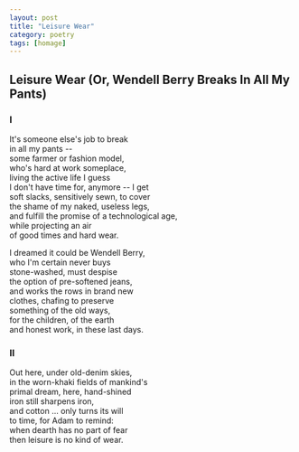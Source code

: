 ```yaml
---
layout: post
title: "Leisure Wear"
category: poetry
tags: [homage]
---
```


## Leisure Wear (Or, Wendell Berry Breaks In All My Pants)

### I

It's someone else's job to break  
in all my pants --  
some farmer or fashion model,  
who's hard at work someplace,  
living the active life I guess  
I don't have time for, anymore -- I get  
soft slacks, sensitively sewn, to cover  
the shame of my naked, useless legs,  
and fulfill the promise of a technological age,  
while projecting an air  
of good times and hard wear.  

I dreamed it could be Wendell Berry,  
who I'm certain never buys  
stone-washed, must despise  
the option of pre-softened jeans,  
and works the rows in brand new  
clothes, chafing to preserve  
something of the old ways,  
for the children, of the earth  
and honest work, in these last days.  


### II

Out here, under old-denim skies,  
in the worn-khaki fields of mankind's  
primal dream, here, hand-shined  
iron still sharpens iron,  
and cotton ... only turns its will  
to time, for Adam to remind:  
when dearth has no part of fear  
then leisure is no kind of wear.  

